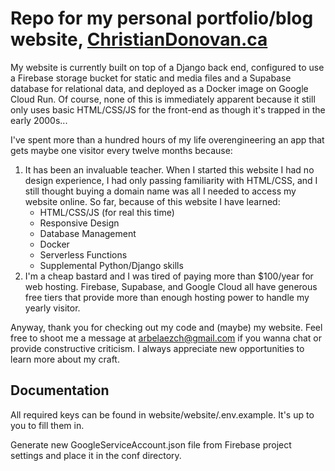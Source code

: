 # Repo for my personal portfolio/blog website, [ChristianDonovan.ca](http://christiandonovan.ca/)



My website is currently built on top of a Django back end, configured to use a Firebase storage bucket for static and media files and a Supabase database for relational data, and deployed as a Docker image on Google Cloud Run. Of course, none of this is immediately apparent because it still only uses basic HTML/CSS/JS for the front-end as though it's trapped in the early 2000s...

I've spent more than a hundred hours of my life overengineering an app that gets maybe one visitor every twelve months because:

1. It has been an invaluable teacher. When I started this website I had no design experience, I had only passing familiarity with HTML/CSS, and I still thought buying a domain name was all I needed to access my website online. So far, because of this website I have learned:
    * HTML/CSS/JS (for real this time)
    * Responsive Design
    * Database Management
    * Docker
    * Serverless Functions
    * Supplemental Python/Django skills
2. I'm a cheap bastard and I was tired of paying more than $100/year for web hosting. Firebase, Supabase, and Google Cloud all have generous free tiers that provide more than enough hosting power to handle my yearly visitor.

Anyway, thank you for checking out my code and (maybe) my website. Feel free to shoot me a message at arbelaezch@gmail.com if you wanna chat or provide constructive criticism. I always appreciate new opportunities to learn more about my craft.

## Documentation

All required keys can be found in website/website/.env.example. It's up to you to fill them in.

Generate new GoogleServiceAccount.json file from Firebase project settings and place it in the conf directory.
